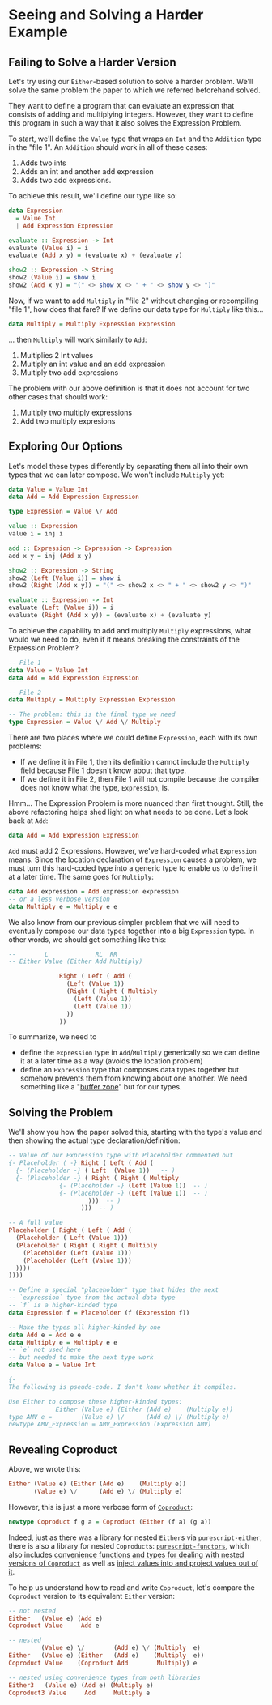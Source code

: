 # Seeing and Solving a Harder Example

## Failing to Solve a Harder Version

Let's try using our `Either`-based solution to solve a harder problem. We'll solve the same problem the paper to which we referred beforehand solved.

They want to define a program that can evaluate an expression that consists of adding and multiplying integers. However, they want to define this program in such a way that it also solves the Expression Problem.

To start, we'll define the `Value` type that wraps an `Int` and the `Addition` type in the "file 1". An `Addition` should work in all of these cases:
1. Adds two ints
2. Adds an int and another add expression
3. Adds two add expressions.

To achieve this result, we'll define our type like so:
```purescript
data Expression
  = Value Int
  | Add Expression Expression

evaluate :: Expression -> Int
evaluate (Value i) = i
evaluate (Add x y) = (evaluate x) + (evaluate y)

show2 :: Expression -> String
show2 (Value i) = show i
show2 (Add x y) = "(" <> show x <> " + " <> show y <> ")"
```
Now, if we want to add `Multiply` in "file 2" without changing or recompiling "file 1", how does that fare? If we define our data type for `Multiply` like this...
```purescript
data Multiply = Multiply Expression Expression
```
... then `Multiply` will work similarly to `Add`:
1. Multiplies 2 Int values
2. Multiply an int value and an add expression
3. Multiply two add expressions

The problem with our above definition is that it does not account for two other cases that should work:
1. Multiply two multiply expressions
2. Add two multiply expresions

## Exploring Our Options

Let's model these types differently by separating them all into their own types that we can later compose. We won't include `Multiply` yet:
```purescript
data Value = Value Int
data Add = Add Expression Expression

type Expression = Value \/ Add

value :: Expression
value i = inj i

add :: Expression -> Expression -> Expression
add x y = inj (Add x y)

show2 :: Expression -> String
show2 (Left (Value i)) = show i
show2 (Right (Add x y)) = "(" <> show2 x <> " + " <> show2 y <> ")"

evaluate :: Expression -> Int
evaluate (Left (Value i)) = i
evaluate (Right (Add x y)) = (evaluate x) + (evaluate y)
```
To achieve the capability to add and multiply `Multiply` expressions, what would we need to do, even if it means breaking the constraints of the Expression Problem?
```purescript
-- File 1
data Value = Value Int
data Add = Add Expression Expression

-- File 2
data Multiply = Multiply Expression Expression

-- The problem: this is the final type we need
type Expression = Value \/ Add \/ Multiply
```
There are two places where we could define `Expression`, each with its own problems:
- If we define it in File 1, then its definition cannot include the `Multiply` field because File 1 doesn't know about that type.
- If we define it in File 2, then File 1 will not compile because the compiler does not know what the type, `Expression`, is.

Hmm... The Expression Problem is more nuanced than first thought. Still, the above refactoring helps shed light on what needs to be done. Let's look back at `Add`:
```purescript
data Add = Add Expression Expression
```
`Add` must add 2 Expressions. However, we've hard-coded what `Expression` means. Since the location declaration of `Expression` causes a problem, we must turn this hard-coded type into a generic type to enable us to define it at a later time. The same goes for `Multiply`:
```purescript
data Add expression = Add expression expression
-- or a less verbose version
data Multiply e = Multiply e e
```
We also know from our previous simpler problem that we will need to eventually compose our data types together into a big `Expression` type. In other words, we should get something like this:
```purescript
--        L             RL  RR
-- Either Value (Either Add Multiply)

              Right ( Left ( Add (
                (Left (Value 1))
                (Right ( Right ( Multiply
                  (Left (Value 1))
                  (Left (Value 1))
                ))
              ))
```
To summarize, we need to
- define the `expression` type in `Add`/`Multiply` generically so we can define it at a later time as a way (avoids the location problem)
- define an `Expression` type that composes data types together but somehow prevents them from knowing about one another. We need something like a "[buffer zone](https://www.wikiwand.com/en/Buffer_zone)" but for our types.

## Solving the Problem

We'll show you how the paper solved this, starting with the type's value and then showing the actual type declaration/definition:
```purescript
-- Value of our Expression type with Placeholder commented out
{- Placeholder ( -} Right ( Left ( Add (
  {- (Placeholder -} ( Left  (Value 1))   -- )
  {- (Placeholder -} ( Right ( Right ( Multiply
              {- (Placeholder -} (Left (Value 1))  -- )
              {- (Placeholder -} (Left (Value 1))  -- )
                      )))  -- )
                    )))  -- )

-- A full value
Placeholder ( Right ( Left ( Add (
  (Placeholder ( Left (Value 1)))
  (Placeholder ( Right ( Right ( Multiply
    (Placeholder (Left (Value 1)))
    (Placeholder (Left (Value 1)))
  ))))
))))

-- Define a special "placeholder" type that hides the next
-- `expression` type from the actual data type
-- `f` is a higher-kinded type
data Expression f = Placeholder (f (Expression f))

-- Make the types all higher-kinded by one
data Add e = Add e e
data Multiply e = Multiply e e
-- `e` not used here
-- but needed to make the next type work
data Value e = Value Int

{-
The following is pseudo-code. I don't konw whether it compiles.

Use Either to compose these higher-kinded types:
             Either (Value e) (Either (Add e)    (Multiply e))
type AMV e =        (Value e) \/      (Add e) \/ (Multiply e)
newtype AMV_Expression = AMV_Expression (Expression AMV)
```

## Revealing Coproduct

Above, we wrote this:
```purescript
Either (Value e) (Either (Add e)    (Multiply e))
       (Value e) \/      (Add e) \/ (Multiply e)
```
However, this is just a more verbose form of [`Coproduct`](https://pursuit.purescript.org/packages/purescript-functors/3.0.1/docs/Data.Functor.Coproduct#t:Coproduct):
```purescript
newtype Coproduct f g a = Coproduct (Either (f a) (g a))
```
Indeed, just as there was a library for nested `Either`s via `purescript-either`, there is also a library for nested `Coproduct`s: [`purescript-functors`](https://pursuit.purescript.org/packages/purescript-functors/3.0.1/docs/Data.Functor.Coproduct#t:Coproduct), which also includes [convenience functions and types for dealing with nested versions of `Coproduct`](https://pursuit.purescript.org/packages/purescript-functors/3.0.1/docs/Data.Functor.Coproduct.Nested) as well as [inject values into and project values out of it](https://pursuit.purescript.org/packages/purescript-functors/3.0.1/docs/Data.Functor.Coproduct.Inject).

To help us understand how to read and write `Coproduct`, let's compare the `Coproduct` version to its equivalent `Either` version:
```purescript
-- not nested
Either   (Value e) (Add e)
Coproduct Value     Add e

-- nested
         (Value e) \/        (Add e) \/ (Multiply  e)
Either   (Value e) (Either   (Add e)    (Multiply  e))
Coproduct Value    (Coproduct Add        Multiply) e

-- nested using convenience types from both libraries
Either3   (Value e) (Add e) (Multiply e)
Coproduct3 Value     Add     Multiply e
```
